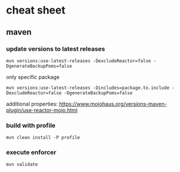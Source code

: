 # cheat sheet

## maven

### update versions to latest releases 

    mvn versions:use-latest-releases -DexcludeReactor=false -DgenerateBackupPoms=false

only specific package

    mvn versions:use-latest-releases -Dincludes=package.to.include -DexcludeReactor=false -DgenerateBackupPoms=false

additional properties: https://www.mojohaus.org/versions-maven-plugin/use-reactor-mojo.html

### build with profile

    mvn clean install -P profile

### execute enforcer

    mvn validate
